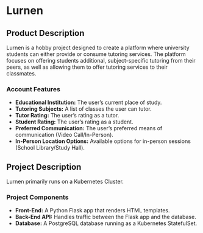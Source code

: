 # Lurnen

## Product Description
Lurnen is a hobby project designed to create a platform where university students can either provide or consume tutoring services. The platform focuses on offering students additional, subject-specific tutoring from their peers, as well as allowing them to offer tutoring services to their classmates.

### Account Features
- **Educational Institution:** The user’s current place of study.
- **Tutoring Subjects:** A list of classes the user can tutor.
- **Tutor Rating:** The user’s rating as a tutor.
- **Student Rating:** The user’s rating as a student.
- **Preferred Communication:** The user’s preferred means of communication (Video Call/In-Person).
- **In-Person Location Options:** Available options for in-person sessions (School Library/Study Hall).

## Project Description
Lurnen primarily runs on a Kubernetes Cluster.

### Project Components
- **Front-End:** A Python Flask app that renders HTML templates.
- **Back-End API:** Handles traffic between the Flask app and the database.
- **Database:** A PostgreSQL database running as a Kubernetes StatefulSet.

